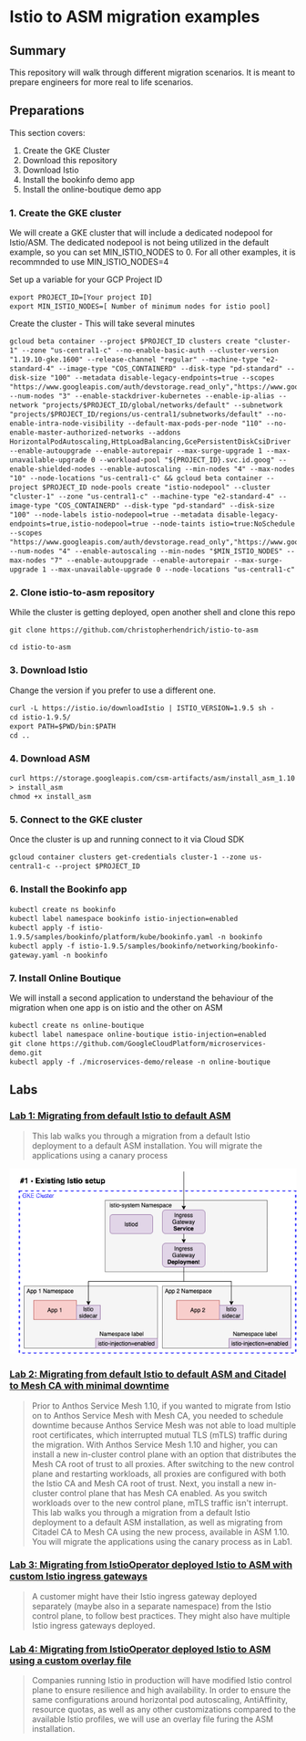 # Istio to ASM migration examples

## Summary
This repository will walk through different migration scenarios. It is meant to prepare engineers for more real to life scenarios.


## Preparations
This section covers:
1. Create the GKE Cluster
2. Download this repository
3. Download Istio
4. Install the bookinfo demo app
5. Install the online-boutique demo app

### 1. Create the GKE cluster
We will create a GKE cluster that will include a dedicated nodepool for Istio/ASM. The dedicated nodepool is not being utilized in the default example, so you can set MIN_ISTIO_NODES to 0. For all other examples, it is recommnded to use MIN_ISTIO_NODES=4

Set up a variable for your GCP Project ID

```
export PROJECT_ID=[Your project ID]
export MIN_ISTIO_NODES=[ Number of minimum nodes for istio pool]
```

Create the cluster - This will take several minutes
```
gcloud beta container --project $PROJECT_ID clusters create "cluster-1" --zone "us-central1-c" --no-enable-basic-auth --cluster-version "1.19.10-gke.1600" --release-channel "regular" --machine-type "e2-standard-4" --image-type "COS_CONTAINERD" --disk-type "pd-standard" --disk-size "100" --metadata disable-legacy-endpoints=true --scopes "https://www.googleapis.com/auth/devstorage.read_only","https://www.googleapis.com/auth/logging.write","https://www.googleapis.com/auth/monitoring","https://www.googleapis.com/auth/servicecontrol","https://www.googleapis.com/auth/service.management.readonly","https://www.googleapis.com/auth/trace.append" --num-nodes "3" --enable-stackdriver-kubernetes --enable-ip-alias --network "projects/$PROJECT_ID/global/networks/default" --subnetwork "projects/$PROJECT_ID/regions/us-central1/subnetworks/default" --no-enable-intra-node-visibility --default-max-pods-per-node "110" --no-enable-master-authorized-networks --addons HorizontalPodAutoscaling,HttpLoadBalancing,GcePersistentDiskCsiDriver --enable-autoupgrade --enable-autorepair --max-surge-upgrade 1 --max-unavailable-upgrade 0 --workload-pool "${PROJECT_ID}.svc.id.goog" --enable-shielded-nodes --enable-autoscaling --min-nodes "4" --max-nodes "10" --node-locations "us-central1-c" && gcloud beta container --project $PROJECT_ID node-pools create "istio-nodepool" --cluster "cluster-1" --zone "us-central1-c" --machine-type "e2-standard-4" --image-type "COS_CONTAINERD" --disk-type "pd-standard" --disk-size "100" --node-labels istio-nodepool=true --metadata disable-legacy-endpoints=true,istio-nodepool=true --node-taints istio=true:NoSchedule --scopes "https://www.googleapis.com/auth/devstorage.read_only","https://www.googleapis.com/auth/logging.write","https://www.googleapis.com/auth/monitoring","https://www.googleapis.com/auth/servicecontrol","https://www.googleapis.com/auth/service.management.readonly","https://www.googleapis.com/auth/trace.append" --num-nodes "4" --enable-autoscaling --min-nodes "$MIN_ISTIO_NODES" --max-nodes "7" --enable-autoupgrade --enable-autorepair --max-surge-upgrade 1 --max-unavailable-upgrade 0 --node-locations "us-central1-c"
```

### 2. Clone istio-to-asm repository
While the cluster is getting deployed, open another shell and clone this repo
```
git clone https://github.com/christopherhendrich/istio-to-asm
```

```
cd istio-to-asm
```

### 3. Download Istio 
Change the version if you prefer to use a different one. 
```
curl -L https://istio.io/downloadIstio | ISTIO_VERSION=1.9.5 sh - 
cd istio-1.9.5/
export PATH=$PWD/bin:$PATH
cd ..
```

### 4. Download ASM
```
curl https://storage.googleapis.com/csm-artifacts/asm/install_asm_1.10 > install_asm
chmod +x install_asm
```

### 5. Connect to the GKE cluster
Once the cluster is up and running connect to it via Cloud SDK
```
gcloud container clusters get-credentials cluster-1 --zone us-central1-c --project $PROJECT_ID
```

### 6. Install the Bookinfo app 
```
kubectl create ns bookinfo
kubectl label namespace bookinfo istio-injection=enabled
kubectl apply -f istio-1.9.5/samples/bookinfo/platform/kube/bookinfo.yaml -n bookinfo
kubectl apply -f istio-1.9.5/samples/bookinfo/networking/bookinfo-gateway.yaml -n bookinfo
```
### 7. Install Online Boutique
We will install a second application to understand the behaviour of the migration when one app is on istio and the other on ASM
```
kubectl create ns online-boutique
kubectl label namespace online-boutique istio-injection=enabled
git clone https://github.com/GoogleCloudPlatform/microservices-demo.git
kubectl apply -f ./microservices-demo/release -n online-boutique
```

## Labs

### [Lab 1: Migrating from default Istio to default ASM](/docs/Lab1-Default-migration.md)

> This lab walks you through a migration from a default Istio deployment to a default ASM installation. You will migrate the applications using a canary process

![Lab1 overview](./images/Istio-to-ASM-default-install.gif)

### [Lab 2: Migrating from default Istio to default ASM and Citadel to Mesh CA with minimal downtime](/docs/Lab2-Default-migration-with-CA.md)

> Prior to Anthos Service Mesh 1.10, if you wanted to migrate from Istio on to Anthos Service Mesh with Mesh CA, you needed to schedule downtime because Anthos Service Mesh was not able to load multiple root certificates, which interrupted mutual TLS (mTLS) traffic during the migration.
With Anthos Service Mesh 1.10 and higher, you can install a new in-cluster control plane with an option that distributes the Mesh CA root of trust to all proxies. After switching to the new control plane and restarting workloads, all proxies are configured with both the Istio CA and Mesh CA root of trust. Next, you install a new in-cluster control plane that has Mesh CA enabled. As you switch workloads over to the new control plane, mTLS traffic isn't interrupt.
This lab walks you through a migration from a default Istio deployment to a default ASM installation, as well as migrating from Citadel CA to Mesh CA using the new process, available in ASM 1.10. You will migrate the applications using the canary process as in Lab1.


### [Lab 3: Migrating from IstioOperator deployed Istio to ASM with custom Istio ingress gateways](/docs/Lab3-Migrating-with-custom-igw.md)

> A customer might have their Istio ingress gateway deployed separately (maybe also in a separate namespace) from the Istio control plane, to follow best practices. They might also have multiple Istio ingress gateways deployed.  

### [Lab 4: Migrating from IstioOperator deployed Istio to ASM using a custom overlay file](/docs/Lab4-Migrating-with-custom-overlay.md)

> Companies running Istio in production will have modified Istio control plane to ensure resilience and high availability. In order to ensure the same configurations around horizontal pod autoscaling, AntiAffinity, resource quotas, as well as any other customizations compared to the available Istio profiles, we will use an overlay file furing the ASM installation. 
